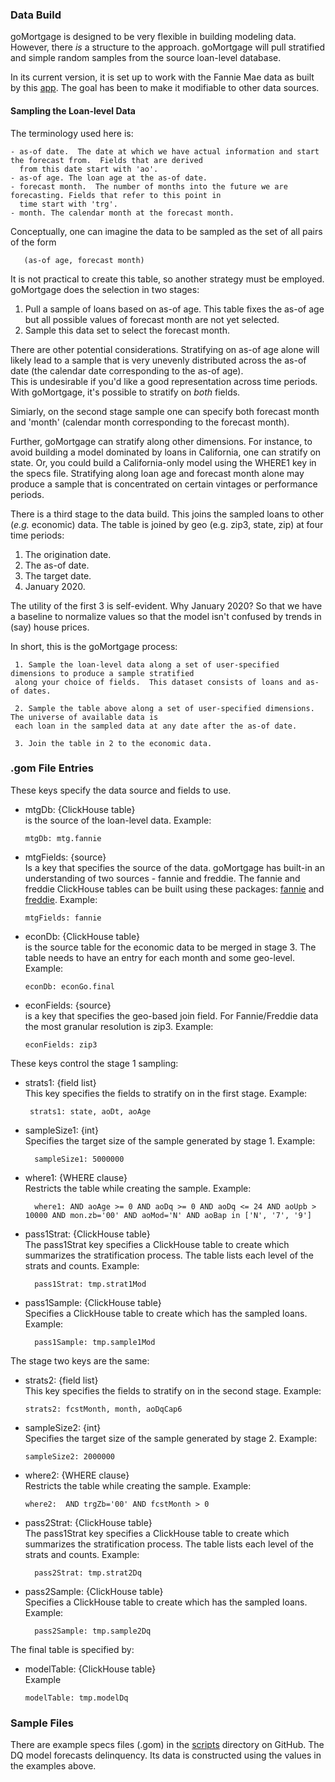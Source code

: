 ### Data Build

goMortgage is designed to be very flexible in building modeling data. However, there *is* a structure to the approach.
goMortgage will pull stratified and simple random samples from the source loan-level database.

In its current version, it is set up to work with the Fannie Mae data as built by this [app]().
The goal has been to make it modifiable to other data sources.


#### Sampling the Loan-level Data

The terminology used here is:

    - as-of date.  The date at which we have actual information and start the forecast from.  Fields that are derived
      from this date start with 'ao'.
    - as-of age. The loan age at the as-of date.
    - forecast month.  The number of months into the future we are forecasting. Fields that refer to this point in
      time start with 'trg'.
    - month. The calendar month at the forecast month.

Conceptually, one can imagine the data to be sampled as the set of all pairs of the form

       (as-of age, forecast month)

It is not practical to create this table, so another strategy must be employed. goMortgage does the selection in two
stages: 

1. Pull a sample of loans based on as-of age. This table fixes the as-of age but all possible values
of forecast month are not yet selected. 
2. Sample this data set to select the forecast month.

There are other potential considerations.  Stratifying on as-of age alone will likely lead to a sample that 
is very unevenly
distributed across the as-of date (the calendar date corresponding to the as-of age).  
This is undesirable if you'd
like a good representation across time periods. With goMortgage, it's possible to stratify on *both* fields.

Simiarly, on the second stage sample one can specify both forecast month and 'month' (calendar month corresponding to
the forecast month).

Further, goMortgage can stratify along other dimensions.
For instance, to avoid building a model dominated by loans in California, one can stratify on state.
Or, you could build a California-only model using the WHERE1 key in the specs file.  Stratifying along
loan age and forecast month alone may produce a sample that is concentrated on certain vintages or performance
periods.

There is a third stage to the data build. This joins the sampled loans to other (*e.g.* economic) data.  The table
is joined by geo (e.g. zip3, state, zip) at four time periods:

1. The origination date.
2. The as-of date.
3. The target date.
4. January 2020.

The utility of the first 3 is self-evident.  Why January 2020? So that we have a baseline to normalize
values so that the model isn't confused by trends in (say) house prices.

In short, this is the goMortgage process:

     1. Sample the loan-level data along a set of user-specified dimensions to produce a sample stratified
     along your choice of fields.  This dataset consists of loans and as-of dates.

     2. Sample the table above along a set of user-specified dimensions. The universe of available data is
     each loan in the sampled data at any date after the as-of date.

     3. Join the table in 2 to the economic data.


### .gom File Entries

These keys specify the data source and fields to use.

- mtgDb: {ClickHouse table}<br>is the source of the loan-level data. Example:

      mtgDb: mtg.fannie

- mtgFields: {source}<br>Is a key that specifies the source of the data.  goMortgage has built-in an understanding
of two sources - fannie and freddie. The fannie and freddie ClickHouse tables can be built using these
packages: [fannie](https://pkg.go.dev/github.com/invertedv/fannie) and 
[freddie](https://pkg.go.dev/github.com/invertedv/freddie).
Example:

      mtgFields: fannie

- econDb: {ClickHouse table}<br>is the source table for the economic data to be merged in stage 3. The table
needs to have an entry for each month and some geo-level. Example:

      econDb: econGo.final

- econFields: {source}<br>is a key that specifies the geo-based join field.  For Fannie/Freddie data the
most granular resolution is zip3. Example:

      econFields: zip3

These keys control the stage 1 sampling:

- strats1: {field list} <br>This key specifies the fields to stratify on in the first stage. Example:

       strats1: state, aoDt, aoAge

- sampleSize1: {int}<br>Specifies the target size of the sample generated by stage 1. Example:

        sampleSize1: 5000000
 
- where1: {WHERE clause}<br>Restricts the table while creating the sample. Example:

        where1: AND aoAge >= 0 AND aoDq >= 0 AND aoDq <= 24 AND aoUpb > 10000 AND mon.zb='00' AND aoMod='N' AND aoBap in ['N', '7', '9']

- pass1Strat: {ClickHouse table}<br>The pass1Strat key specifies a ClickHouse table to create which summarizes the
stratification process.  The table lists each level of the strats and counts. Example:

        pass1Strat: tmp.strat1Mod
 
- pass1Sample: {ClickHouse table}<br>Specifies a ClickHouse table to create which has the sampled loans. Example:

        pass1Sample: tmp.sample1Mod

The stage two keys are the same:

- strats2: {field list} <br>This key specifies the fields to stratify on in the second stage. Example:

      strats2: fcstMonth, month, aoDqCap6

- sampleSize2: {int}<br>Specifies the target size of the sample generated by stage 2. Example:

      sampleSize2: 2000000

- where2: {WHERE clause}<br>Restricts the table while creating the sample. Example:

      where2:  AND trgZb='00' AND fcstMonth > 0

- pass2Strat: {ClickHouse table}<br>The pass1Strat key specifies a ClickHouse table to create which summarizes the
  stratification process.  The table lists each level of the strats and counts. Example:

        pass2Strat: tmp.strat2Dq

- pass2Sample: {ClickHouse table}<br>Specifies a ClickHouse table to create which has the sampled loans. Example:

        pass2Sample: tmp.sample2Dq

The final table is specified by:

- modelTable: {ClickHouse table}<br>Example

      modelTable: tmp.modelDq

### Sample Files

There are example specs files (.gom) in the [scripts]() directory on GitHub.  The DQ model forecasts delinquency.
Its data is constructed using the values in the examples above.
